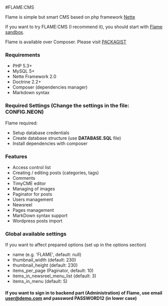 #FLAME:CMS

Flame is simple but smart CMS based on php framework [Nette](http://nette.org/)

If you want to try FLAME:CMS (I recommend it), you should start with [Flame sandbox](https://github.com/jsifalda/flame-sandbox).

Flame is available over Composer. Please visit [PACKAGIST](http://packagist.org/packages/jsifalda/flame)

### Requirements
* PHP 5.3+
* MySQL 5+
* Nette Framework 2.0
* Doctrine 2.2+
* Composer (dependencies manager)
* Markdown syntax

### Required Settings (Change the settings in the file: **CONFIG.NEON**)
Flame required:
* Setup database credentials
* Create database structure (use **DATABASE.SQL** file)
* Install dependencies with composer

### Features
* Access control list
* Creating / editing posts (categories, tags)
* Comments
* TimyCME editor
* Managing of images
* Paginator for posts
* Users management
* Newsreel
* Pages management
* MarkDown syntax support
* Wordpress posts import

### Global available settings
If you want to affect prepared options (set up in the options section)
* name (e.g. 'FLAME', default: null)
* thumbnail_width (default: 230)
* thumbnail_height (default: 230)
* items_per_page (Paginator, default: 10)
* items_in_newsreel_menu_list (default: 3)
* items_in_menu (default: 5)

#### If you want to sign in to backend part (Administration) of Flame, use email **user@demo.com** and password **PASSWORD12** (in lower case)


